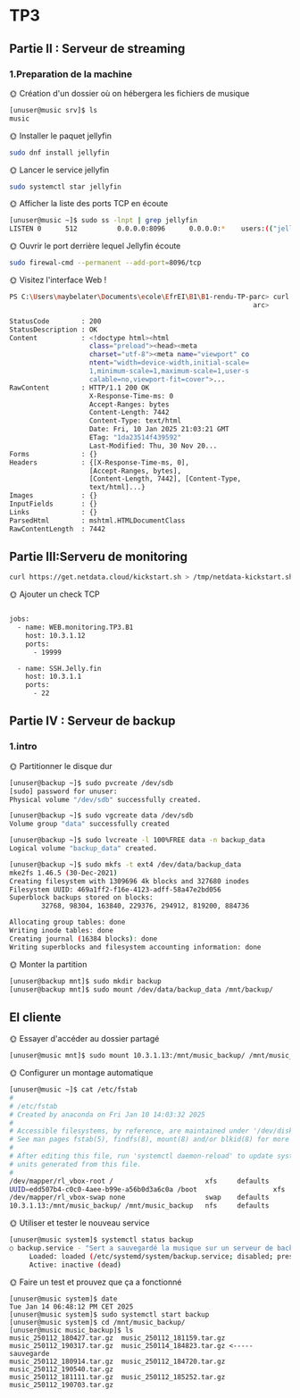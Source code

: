 # TP3 
## Partie II : Serveur de streaming
### 1.Preparation de la machine

🌞 Création d'un dossier où on hébergera les fichiers de musique

```bash
[unuser@music srv]$ ls
music
```

🌞 Installer le paquet jellyfin

```bash
sudo dnf install jellyfin
```

🌞 Lancer le service jellyfin

```bash
sudo systemctl star jellyfin
```

🌞 Afficher la liste des ports TCP en écoute

```bash
[unuser@music ~]$ sudo ss -lnpt | grep jellyfin
LISTEN 0      512          0.0.0.0:8096      0.0.0.0:*    users:(("jellyfin",pid=3997,fd=310))
```

🌞 Ouvrir le port derrière lequel Jellyfin écoute

```bash
sudo firewal-cmd --permanent --add-port=8096/tcp
```

🌞 Visitez l'interface Web !

```bash
PS C:\Users\maybelater\Documents\ecole\EfrEI\B1\B1-rendu-TP-parc> curl http://10.3.1.11:8096
                                                             arc>

StatusCode        : 200
StatusDescription : OK
Content           : <!doctype html><html
                    class="preload"><head><meta
                    charset="utf-8"><meta name="viewport" co 
                    ntent="width=device-width,initial-scale= 
                    1,minimum-scale=1,maximum-scale=1,user-s 
                    calable=no,viewport-fit=cover">...       
RawContent        : HTTP/1.1 200 OK
                    X-Response-Time-ms: 0
                    Accept-Ranges: bytes
                    Content-Length: 7442
                    Content-Type: text/html
                    Date: Fri, 10 Jan 2025 21:03:21 GMT      
                    ETag: "1da23514f439592"
                    Last-Modified: Thu, 30 Nov 20...
Forms             : {}
Headers           : {[X-Response-Time-ms, 0],
                    [Accept-Ranges, bytes],
                    [Content-Length, 7442], [Content-Type,   
                    text/html]...}
Images            : {}
InputFields       : {}
Links             : {}
ParsedHtml        : mshtml.HTMLDocumentClass
RawContentLength  : 7442

```

## Partie III:Serveru de monitoring

```bash
curl https://get.netdata.cloud/kickstart.sh > /tmp/netdata-kickstart.sh && sh /tmp/netdata-kickstart.sh --no-updates --stable-channel --disable-telemetry

```

🌞 Ajouter un check TCP

```bash

jobs:
  - name: WEB.monitoring.TP3.B1
    host: 10.3.1.12
    ports:
      - 19999

  - name: SSH.Jelly.fin
    host: 10.3.1.1
    ports:
      - 22
```

## Partie IV : Serveur de backup

### 1.intro

🌞 Partitionner le disque dur
```bash
[unuser@backup ~]$ sudo pvcreate /dev/sdb
[sudo] password for unuser:
Physical volume "/dev/sdb" successfully created.

[unuser@backup ~]$ sudo vgcreate data /dev/sdb
Volume group "data" successfully created

[unuser@backup ~]$ sudo lvcreate -l 100%FREE data -n backup_data
Logical volume "backup_data" created.

[unuser@backup ~]$ sudo mkfs -t ext4 /dev/data/backup_data
mke2fs 1.46.5 (30-Dec-2021)
Creating filesystem with 1309696 4k blocks and 327680 inodes
Filesystem UUID: 469a1ff2-f16e-4123-adff-58a47e2bd056
Superblock backups stored on blocks:
        32768, 98304, 163840, 229376, 294912, 819200, 884736

Allocating group tables: done
Writing inode tables: done
Creating journal (16384 blocks): done
Writing superblocks and filesystem accounting information: done
```

🌞 Monter la partition
```bash
[unuser@backup mnt]$ sudo mkdir backup
[unuser@backup mnt]$ sudo mount /dev/data/backup_data /mnt/backup/
```

## El cliente

🌞 Essayer d'accéder au dossier partagé
```bash
[unuser@music mnt]$ sudo mount 10.3.1.13:/mnt/music_backup/ /mnt/music_backup/
```
🌞 Configurer un montage automatique
```bash
[unuser@music ~]$ cat /etc/fstab
#
# /etc/fstab
# Created by anaconda on Fri Jan 10 14:03:32 2025
#
# Accessible filesystems, by reference, are maintained under '/dev/disk/'.
# See man pages fstab(5), findfs(8), mount(8) and/or blkid(8) for more info.
#
# After editing this file, run 'systemctl daemon-reload' to update systemd
# units generated from this file.
#
/dev/mapper/rl_vbox-root /                       xfs     defaults        0 0
UUID=edd507b4-c0c0-4aee-b99e-a56b0d3a6c0a /boot                   xfs     defaults        0 0
/dev/mapper/rl_vbox-swap none                    swap    defaults        0 0
10.3.1.13:/mnt/music_backup/ /mnt/music_backup   nfs     defaults        0 0
```

🌞 Utiliser et tester le nouveau service

```bash
[unuser@music system]$ systemctl status backup
○ backup.service - "Sert a sauvegardé la musique sur un serveur de backup"
     Loaded: loaded (/etc/systemd/system/backup.service; disabled; preset: >
     Active: inactive (dead)

```

🌞 Faire un test et prouvez que ça a fonctionné
```
[unuser@music system]$ date
Tue Jan 14 06:48:12 PM CET 2025
[unuser@music system]$ sudo systemctl start backup
[unuser@music system]$ cd /mnt/music_backup/
[unuser@music music_backup]$ ls
music_250112_180427.tar.gz  music_250112_181159.tar.gz  music_250112_190317.tar.gz  music_250114_184823.tar.gz <----- sauvegarde 
music_250112_180914.tar.gz  music_250112_184720.tar.gz  music_250112_190540.tar.gz
music_250112_181111.tar.gz  music_250112_185252.tar.gz  music_250112_190703.tar.gz
```
